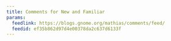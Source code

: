 ```yaml
---
title: Comments for New and Familiar
params:
  feedlink: https://blogs.gnome.org/mathias/comments/feed/
  feedid: ef35b862d97d4e00378da2c637d6133f
---
```

